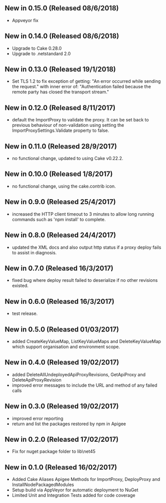 ## New in 0.15.0 (Released 08/6/2018)
- Appveyor fix

## New in 0.14.0 (Released 08/6/2018)
- Upgrade to Cake 0.28.0
- Upgrade to .netstandard 2.0

## New in 0.13.0 (Released 19/1/2018)
- Set TLS 1.2 to fix exception of getting:
  "An error occurred while sending the request." with inner error of:
  "Authentication failed because the remote party has closed the transport stream."

## New in 0.12.0 (Released 8/11/2017)
- default the ImportProxy to validate the proxy. It can be set back to previous behaviour of non-validation using
  setting the ImportProxySettings.Validate property to false.

## New in 0.11.0 (Released 28/9/2017)
- no functional change, updated to using Cake v0.22.2.

## New in 0.10.0 (Released 1/8/2017)
- no functional change, using the cake.contrib icon.

## New in 0.9.0 (Released 25/4/2017)
- increased the HTTP client timeout to 3 minutes to allow long running commands such as 'npm install' to complete.

## New in 0.8.0 (Released 24/4/2017)
- updated the XML docs and also output http status if a proxy deploy fails to assist in diagnosis.

## New in 0.7.0 (Released 16/3/2017)
- fixed bug where deploy result failed to deserialize if no other revisions existed.

## New in 0.6.0 (Released 16/3/2017)
- test release.

## New in 0.5.0 (Released 01/03/2017)
- added CreateKeyValueMap, ListKeyValueMaps and DeleteKeyValueMap which support
  organisation and environment scope.

## New in 0.4.0 (Released 19/02/2017)
- added DeleteAllUndeployedApiProxyRevisions, GetApiProxy and DeleteApiProxyRevision
- improved error messages to include the URL and method of any failed calls

## New in 0.3.0 (Released 19/02/2017)
- improved error reporting
- return and list the packages restored by npm in Apigee

## New in 0.2.0 (Released 17/02/2017)
- Fix for nuget package folder to lib\net45

## New in 0.1.0 (Released 16/02/2017)
- Added Cake Aliases Apigee Methods for ImportProxy, DeployProxy and InstallNodePackagedModules
- Setup build via AppVeyor for automatic deployment to NuGet
- Limited Unit and Integration Tests added for code coverage